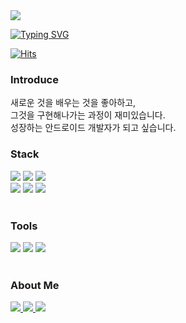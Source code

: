 <img src="https://capsule-render.vercel.app/api?type=waving&height=300&color=gradient&text=Kyungwon%20Seo&textBg=false&fontAlign=50" />

[![Typing SVG](https://readme-typing-svg.demolab.com?font=Fira+Code&size=40&duration=4000&pause=1000&color=53F785&random=false&width=435&height=80&lines=Android+Developer)](https://git.io/typing-svg)

[![Hits](https://hits.seeyoufarm.com/api/count/incr/badge.svg?url=https%3A%2F%2Fgithub.com%2Fwoojugoing%2Fhit-counter&count_bg=%2379C83D&title_bg=%23555555&icon=probot.svg&icon_color=%23E7E7E7&title=Hits&edge_flat=false)](https://hits.seeyoufarm.com)

<div>
	<h3>Introduce</h3>
	<p>
</div>
<div>
	새로운 것을 배우는 것을 좋아하고,<br>
  그것을 구현해나가는 과정이 재미있습니다.<br>
  성장하는 안드로이드 개발자가 되고 싶습니다.
</div>
<div>
	<h3>Stack</h3>
	<p>
</div>
<div>
	<img src="https://img.shields.io/badge/Android-34A853?style=flat&logo=Android&logoColor=white" />
	<img src="https://img.shields.io/badge/Kotlin-7F52FF?style=flat&logo=Kotlin&logoColor=white" />
	<img src="https://img.shields.io/badge/Java-007396?style=flat&logo=Conda-Forge&logoColor=white" />
	<br>
	<img src="https://img.shields.io/badge/Firebase-FFCA28?style=flat&logo=Firebase&logoColor=white" />
	<img src="https://img.shields.io/badge/Git-F05032?style=flat&logo=Git&logoColor=white" />
	<img src="https://img.shields.io/badge/SQLite-003B57?style=flat&logo=SQLite&logoColor=white" />
</div>
<br>
<div>
	<h3>Tools</h3>
	<p>
</div>
<div>
	<img src="https://img.shields.io/badge/Android Studio-3DDC84?style=flat&logo=Android Studio&logoColor=white" />
	<img src="https://img.shields.io/badge/Visual Studio-5C2D91?style=flat&logo=Visual Studio&logoColor=white" />
	<img src="https://img.shields.io/badge/Eclipse-2C2255?style=flat&logo=Eclipse IDE&logoColor=white" />
</div>
<br>
<div>
	<h3>About Me</h3>
</div>
<div align>
	<a href="https://woojugoing.tistory.com">
		<img src="https://img.shields.io/badge/Blog-FF9800?style=flat&logo=Blogger&logoColor=white" />
	</a>
	<a href="mailto:woojugoing@naver.com">
		<img src="https://img.shields.io/badge/Mail-30B980?style=flat&logo=Gmail&logoColor=white" />
	</a>
	<a href=https://woojugoing.notion.site/5effe679d30847e99ab5f04f4cf12a85?pvs=4">
		<img src="https://img.shields.io/badge/Notion-000000?style=flat&logo=Notion&logoColor=white" />
	</a>
	<br>
</div>

